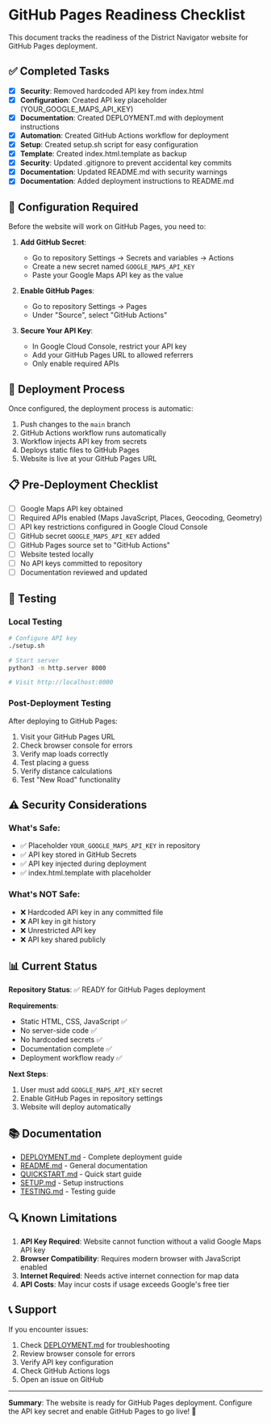 # GitHub Pages Readiness Checklist

This document tracks the readiness of the District Navigator website for GitHub Pages deployment.

## ✅ Completed Tasks

- [x] **Security**: Removed hardcoded API key from index.html
- [x] **Configuration**: Created API key placeholder (YOUR_GOOGLE_MAPS_API_KEY)
- [x] **Documentation**: Created DEPLOYMENT.md with deployment instructions
- [x] **Automation**: Created GitHub Actions workflow for deployment
- [x] **Setup**: Created setup.sh script for easy configuration
- [x] **Template**: Created index.html.template as backup
- [x] **Security**: Updated .gitignore to prevent accidental key commits
- [x] **Documentation**: Updated README.md with security warnings
- [x] **Documentation**: Added deployment instructions to README.md

## 🔧 Configuration Required

Before the website will work on GitHub Pages, you need to:

1. **Add GitHub Secret**: 
   - Go to repository Settings → Secrets and variables → Actions
   - Create a new secret named `GOOGLE_MAPS_API_KEY`
   - Paste your Google Maps API key as the value

2. **Enable GitHub Pages**:
   - Go to repository Settings → Pages
   - Under "Source", select "GitHub Actions"

3. **Secure Your API Key**:
   - In Google Cloud Console, restrict your API key
   - Add your GitHub Pages URL to allowed referrers
   - Only enable required APIs

## 🚀 Deployment Process

Once configured, the deployment process is automatic:

1. Push changes to the `main` branch
2. GitHub Actions workflow runs automatically
3. Workflow injects API key from secrets
4. Deploys static files to GitHub Pages
5. Website is live at your GitHub Pages URL

## 📋 Pre-Deployment Checklist

- [ ] Google Maps API key obtained
- [ ] Required APIs enabled (Maps JavaScript, Places, Geocoding, Geometry)
- [ ] API key restrictions configured in Google Cloud Console
- [ ] GitHub secret `GOOGLE_MAPS_API_KEY` added
- [ ] GitHub Pages source set to "GitHub Actions"
- [ ] Website tested locally
- [ ] No API keys committed to repository
- [ ] Documentation reviewed and updated

## 🧪 Testing

### Local Testing
```bash
# Configure API key
./setup.sh

# Start server
python3 -m http.server 8000

# Visit http://localhost:8000
```

### Post-Deployment Testing
After deploying to GitHub Pages:
1. Visit your GitHub Pages URL
2. Check browser console for errors
3. Verify map loads correctly
4. Test placing a guess
5. Verify distance calculations
6. Test "New Road" functionality

## ⚠️ Security Considerations

### What's Safe:
- ✅ Placeholder `YOUR_GOOGLE_MAPS_API_KEY` in repository
- ✅ API key stored in GitHub Secrets
- ✅ API key injected during deployment
- ✅ index.html.template with placeholder

### What's NOT Safe:
- ❌ Hardcoded API key in any committed file
- ❌ API key in git history
- ❌ Unrestricted API key
- ❌ API key shared publicly

## 📊 Current Status

**Repository Status**: ✅ READY for GitHub Pages deployment

**Requirements**:
- Static HTML, CSS, JavaScript ✅
- No server-side code ✅
- No hardcoded secrets ✅
- Documentation complete ✅
- Deployment workflow ready ✅

**Next Steps**:
1. User must add `GOOGLE_MAPS_API_KEY` secret
2. Enable GitHub Pages in repository settings
3. Website will deploy automatically

## 📚 Documentation

- [DEPLOYMENT.md](DEPLOYMENT.md) - Complete deployment guide
- [README.md](README.md) - General documentation
- [QUICKSTART.md](QUICKSTART.md) - Quick start guide
- [SETUP.md](SETUP.md) - Setup instructions
- [TESTING.md](TESTING.md) - Testing guide

## 🔍 Known Limitations

1. **API Key Required**: Website cannot function without a valid Google Maps API key
2. **Browser Compatibility**: Requires modern browser with JavaScript enabled
3. **Internet Required**: Needs active internet connection for map data
4. **API Costs**: May incur costs if usage exceeds Google's free tier

## 📞 Support

If you encounter issues:
1. Check [DEPLOYMENT.md](DEPLOYMENT.md) for troubleshooting
2. Review browser console for errors
3. Verify API key configuration
4. Check GitHub Actions logs
5. Open an issue on GitHub

---

**Summary**: The website is ready for GitHub Pages deployment. Configure the API key secret and enable GitHub Pages to go live! 🚀
